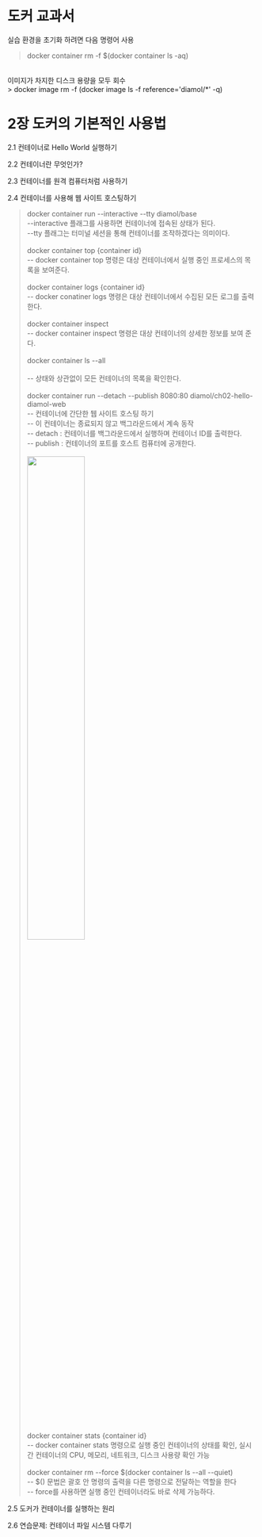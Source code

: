 # 도커 교과서

실습 환경을 초기화 하려면 다음 명령어 사용<br>
> docker container rm -f $(docker container ls -aq)<br>
<br>
이미지가 차지한 디스크 용량을 모두 회수<br>
> docker image rm -f (docker image ls -f reference='diamol/*' -q)<br>

# 2장 도커의 기본적인 사용법
2.1 컨테이너로 Hello World 실행하기<br>



2.2 컨테이너란 무엇인가?<br>

2.3 컨테이너를 원격 컴퓨터처럼 사용하기<br>

2.4 컨테이너를 사용해 웹 사이트 호스팅하기<br>
> docker container run --interactive --tty diamol/base<br>
--interactive 플래그를 사용하면 컨테이너에 접속된 상태가 된다.<br>
--tty 플래그는 터미널 세션을 통해 컨테이너를 조작하겠다는 의미이다.<br><br>
> docker container top {container id}<br>
-- docker container top  명령은 대상 컨테이너에서 실행 중인 프로세스의 목록을 보여준다.<br><br>
> docker container logs {container id}<br>
-- docker conatiner logs 명령은 대상 컨테이너에서 수집된 모든 로그를 출력한다.<br><br>
> docker container inspect<br>
-- docker container inspect 명령은 대상 컨테이너의 상세한 정보를 보여 준다.<br><br>
> docker container ls --all<br><br>
-- 상태와 상관없이 모든 컨테이너의 목록을 확인한다.<br><br>
> docker container run --detach --publish 8080:80 diamol/ch02-hello-diamol-web<br>
--  컨테이너에 간단한 뒙 사이트 호스팅 하기<br>
-- 이 컨테이너는 종료되지 않고 백그라운드에서 계속 동작<br>
-- detach : 컨테이너를 백그라운드에서 실행하며 컨테이너 ID를 출력한다.<br>
-- publish : 컨테이너의 포트를 호스트 컴퓨터에 공개한다.<br><br>
<img style="width:50%" src="https://github.com/TeackjinLee/docker/assets/85720454/c6649f82-0ffe-44dd-a28e-13bc414e7bd9" /><br><br>
> docker container stats {container id}<br>
-- docker container stats 명령으로 실행 중인 컨테이너의 상태를 확인, 실시간 컨테이너의 CPU, 메모리, 네트워크, 디스크 사용량 확인 가능<br><br>
> docker container rm --force $(docker container ls --all --quiet)<br>
-- $() 문법은 괄호 안 명령의 출력을 다른 명령으로 전달하는 역할을 한다<br>
-- force를 사용하면 실행 중인 컨테이너라도 바로 삭제 가능하다.

2.5 도커가 컨테이너를 실행하는 원리<br>

2.6 연습문제: 컨테이너 파일 시스템 다루기<br>

